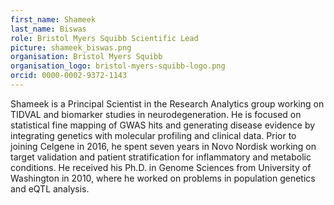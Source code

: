```yaml
---
first_name: Shameek
last_name: Biswas
role: Bristol Myers Squibb Scientific Lead
picture: shameek_biswas.png
organisation: Bristol Myers Squibb
organisation_logo: bristol-myers-squibb-logo.png
orcid: 0000-0002-9372-1143
---
```


Shameek is a Principal Scientist in the Research Analytics group working on TIDVAL 
and biomarker studies in neurodegeneration. He is focused on statistical fine mapping 
of GWAS hits and generating disease evidence by integrating genetics with molecular 
profiling and clinical data. Prior to joining Celgene in 2016, he spent seven years 
in Novo Nordisk working on target validation and patient stratification for 
inflammatory and metabolic conditions. He received his Ph.D. in Genome Sciences from 
University of Washington in 2010, where he worked on problems in population genetics 
and eQTL analysis.